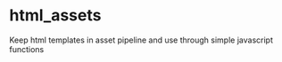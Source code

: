 html_assets
===========

Keep html templates in asset pipeline and use through simple javascript functions
